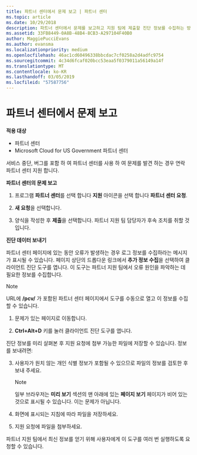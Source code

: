 ```yaml
---
title: 파트너 센터에서 문제 보고 | 파트너 센터
ms.topic: article
ms.date: 10/29/2018
description: 파트너 센터에서 문제를 보고하고 지원 팀에 제출할 진단 정보를 수집하는 방법
ms.assetid: 33FB8449-0A8B-48B4-8CB3-A297104F40B0
author: MaggiePucciEvans
ms.author: evansma
ms.localizationpriority: medium
ms.openlocfilehash: 46ac1cd60496338bbcdac7cf0258a2d4adfc9754
ms.sourcegitcommit: 4c34d6fcaf020bcc53eaa5f0379011a56149a14f
ms.translationtype: MT
ms.contentlocale: ko-KR
ms.lasthandoff: 03/05/2019
ms.locfileid: "57587756"
---
```

# <a name="report-problems-with-partner-center"></a>파트너 센터에서 문제 보고

**적용 대상**

-  파트너 센터
-  Microsoft Cloud for US Government 파트너 센터


서비스 중단, 버그를 포함 하 여 파트너 센터를 사용 하 여 문제를 발견 하는 경우 연락 파트너 센터 지원 합니다.

**파트너 센터의 문제 보고**

1.  프로그램 **파트너 센터**를 선택 합니다 **지원** 아이콘을 선택 합니다 **파트너 센터 요청**.

2.  **새 요청**을 선택합니다.

3.  양식을 작성한 후 **제출**을 선택합니다. 파트너 지원 팀 담당자가 후속 조치를 취할 것입니다.

**진단 데이터 보내기**

파트너 센터 페이지에 있는 동안 오류가 발생하는 경우 로그 정보를 수집하라는 메시지가 표시될 수 있습니다. 페이지 상단의 드롭다운 링크에서 **추가 정보 수집**을 선택하여 클라이언트 진단 도구를 엽니다. 이 도구는 파트너 지원 팀에서 오류 원인을 파악하는 데 필요한 정보를 수집합니다. 

>[!NOTE]
>URL에 **/pcv/** 가 포함된 파트너 센터 페이지에서 도구를 수동으로 열고 이 정보를 수집할 수 있습니다.

1.  문제가 있는 페이지로 이동합니다.

2.  **Ctrl+Alt+D** 키를 눌러 클라이언트 진단 도구를 엽니다.

진단 정보를 미리 살펴본 후 지원 요청에 첨부 가능한 파일에 저장할 수 있습니다. 정보를 보내려면:

3.  사용자가 원치 않는 개인 식별 정보가 포함될 수 있으므로 파일의 정보를 검토한 후 보내 주세요. 

    >[!NOTE]
    >일부 브라우저는 **미리 보기** 섹션의 맨 아래에 있는 **페이지 보기** 페이지가 비어 있는 것으로 표시될 수 있습니다. 이는 문제가 아닙니다.

4.  화면에 표시되는 지침에 따라 파일을 저장하세요.

5.  지원 요청에 파일을 첨부하세요.

파트너 지원 팀에서 최신 정보를 얻기 위해 사용자에게 이 도구를 여러 번 실행하도록 요청할 수 있습니다.

